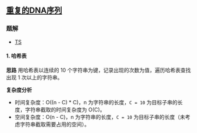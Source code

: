## [重复的DNA序列](https://leetcode-cn.com/problems/repeated-dna-sequences/)
### 题解
+ [TS](../../ts/256/187.ts)

#### 1. 哈希表
**思路**
用哈希表以连续的 10 个字符串为键，记录出现的次数为值，遍历哈希表查找出现 1 次以上的字符串。

**复杂度分析**
+ 时间复杂度：O((n - C) * C)，n 为字符串的长度，`C = 10` 为目标子串的长度，字符串截取的时间复杂度为 O(C)。
+ 空间复杂度：O(n - C)，n 为字符串的长度，`C = 10` 为目标子串的长度（未考虑字符串截取需要占用的空间）。